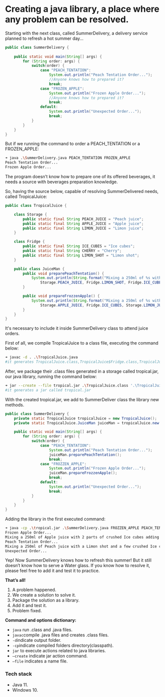 # Creating a java library, a place where any problem can be resolved.

Starting with the next class, called SummerDelivery, a delivery service planned to refresh a hot summer day...

```java
public class SummerDelivery {
	
	public static void main(String[] args) {
		for (String order: args) {
			switch(order) {
				case "PEACH_TENTATION":
					System.out.println("Peach Tentation Order...");
					//Anyone knows how to prepared it?
					break;
				case "FROZEN_APPLE":
					System.out.println("Frozen Apple Order...");
					//Anyone knows how to prepared it?
					break;
				default:
					System.out.println("Unexpected Order...");
					break;
			}
		}	
	}
}
```

But if we running the command to order a PEACH_TENTATION or a FROZEN_APPLE:

```bash
➜ java .\SummerDelivery.java PEACH_TENTATION FROZEN_APPLE
Peach Tentation Order...
Frozen Apple Order...
```

The program doesn’t know how to prepare one of its offered beverages, it needs a source with beverages preparation knowledge.

So, having the source below, capable of resolving SummerDelivered needs, called TropicalJuice:

```java
public class TropicalJuice {

	class Storage {
		public static final String PEACH_JUICE = "Peach juice";
		public static final String APPLE_JUICE = "Apple juice";
		public static final String LIMON_JUICE = "Limon juice";		
	}

	class Fridge {
		public static final String ICE_CUBES = "Ice cubes";
		public static final String CHERRY = "Cherry";
		public static final String LIMON_SHOT = "Limon shot";		
	}

	public class JuiceMan {
		public void preparePeachTentation() {
			System.out.println(String.format("Mixing a 250ml of %s with a %s and a few crushed %s.", 
				Storage.PEACH_JUICE, Fridge.LIMON_SHOT, Fridge.ICE_CUBES));
		}

		public void prepareFrozzenApple() {
			System.out.println(String.format("Mixing a 250ml of %s with 2 parts of crushed %s adding 100ml of %s.", 
				Storage.APPLE_JUICE, Fridge.ICE_CUBES, Storage.LIMON_JUICE));
		}
	}
}
```

It's necessary to include it inside SummerDelivery class to attend juice orders.

First of all, we compile TropicalJuice to a class file, executing the command below:

```bash
➜ javac -d . .\TropicalJuice.java
#it generates TropicalJuice.class,TropicalJuice$Fridge.class,TropicalJuice$JuiceMan.class,TropicalJuice$Storage.class
```

After, we package their .class files generated in a storage called tropical.jar, our java library, running the command below:

```bash
➜ jar --create --file tropical.jar .\TropicalJuice.class '.\TropicalJuice$Fridge.class' '.\TropicalJuice$JuiceMan.class' '.\TropicalJuice$Storage.class'
#it generates a jar called tropical.jar
```

With the created tropical.jar, we add to SummerDeliver class the library new methods.

```java
public class SummerDelivery {
	private static TropicalJuice tropicalJuice = new TropicalJuice();
	private static TropicalJuice.JuiceMan juiceMan = tropicalJuice.new JuiceMan();

	public static void main(String[] args) {
		for (String order: args) {
			switch(order) {
				case "PEACH_TENTATION":
					System.out.println("Peach Tentation Order...");
					juiceMan.preparePeachTentation();
					break;
				case "FROZZEN_APPLE":
					System.out.println("Frozen Apple Order...");
					juiceMan.prepareFrozzenApple();
					break;
				default:
					System.out.println("Unexpected Order...");
					break;
			}
		}	
	}
}
```

Adding the library in the first executed command:

```bash
➜ java -cp .\tropical.jar .\SummerDelivery.java FROZZEN_APPLE PEACH_TENTATION WATER
Frozen Apple Order...
Mixing a 250ml of Apple juice with 2 parts of crushed Ice cubes adding 100ml of Limon juice.
Peach Tentation Order...
Mixing a 250ml of Peach juice with a Limon shot and a few crushed Ice cubes.
Unexpected Order...
```

Yep! Now SummerDelivery knows how to refresh this summer! But it still doesn’t know how to serve a Water glass. If you know how to resolve it, please feel free to add it and test it to practice.

**That’s all!**

1. A problem happened.
2. We create a solution to solve it.
3. Package the solution as a library.
4. Add it and test it.
5. Problem fixed.

 **Command and options dictionary:**

- `java` run .class and .java files.
- `javac`compile .java files and creates .class files.
- `-d`indicate output folder.
- `-cp`indicate compiled folders directory(classpath).
- `jar` to execute actions related to java libraries.
- `—create` indicate jar action command.
- `—file` indicates a name file.

### Tech stack

- Java 11.
- Windows 10.
